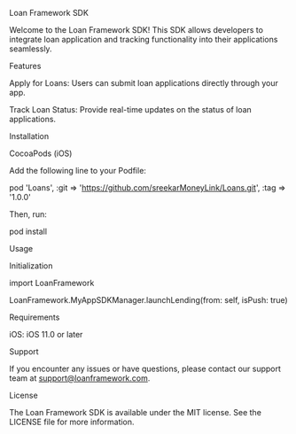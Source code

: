Loan Framework SDK

Welcome to the Loan Framework SDK! This SDK allows developers to integrate loan application and tracking functionality into their applications seamlessly.

Features

Apply for Loans: Users can submit loan applications directly through your app.

Track Loan Status: Provide real-time updates on the status of loan applications.

Installation

CocoaPods (iOS)

Add the following line to your Podfile:

pod 'Loans', :git => 'https://github.com/sreekarMoneyLink/Loans.git', :tag => '1.0.0'

Then, run:

pod install

Usage

Initialization

import LoanFramework

LoanFramework.MyAppSDKManager.launchLending(from: self, isPush: true)

Requirements

iOS: iOS 11.0 or later

Support

If you encounter any issues or have questions, please contact our support team at support@loanframework.com.

License

The Loan Framework SDK is available under the MIT license. See the LICENSE file for more information.
     
